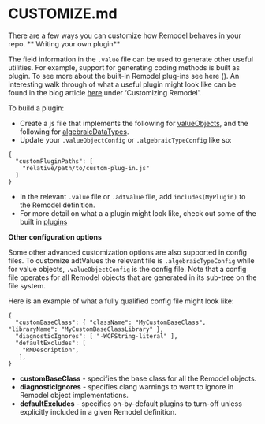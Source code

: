# CUSTOMIZE.md

There are a few ways you can customize how Remodel behaves in your repo. 
**
Writing your own plugin**

The field information in the `.value` file can be used to generate other useful utilities. For example, support for generating coding methods is built as plugin. To see more about the built-in Remodel plug-ins see here (). An interesting walk through of what a useful plugin might look like can be found in the blog article [here](https://code.facebook.com/posts/1154141864616569/building-and-managing-ios-model-objects-with-remodel/) under ‘Customizing Remodel'.

To build a plugin:

* Create a js file that implements the following for [valueObjects](https://github.com/facebook/remodel/blob/master/src/value-object.ts#L44), and the following for [algebraicDataTypes](https://github.com/facebook/remodel/blob/master/src/algebraic-type.ts#L84).
* Update your `.valueObjectConfig` or `.algebraicTypeConfig`  like so:

```
{
  "customPluginPaths": [
    "relative/path/to/custom-plug-in.js"
  ]
}
```

* In the relevant `.value` file or `.adtValue` file, add `includes(MyPlugin)` to the Remodel definition.
* For more detail on what a a plugin might look like, check out some of the built in [plugins](https://github.com/facebook/remodel/tree/master/src/plugins)

**Other configuration options**

Some other advanced customization options are also supported in config files. To customize adtValues the relevant file is `.algebraicTypeConfig` while for value objects, `.valueObjectConfig` is the config file. Note that a config file operates for all Remodel objects that are generated in its sub-tree on the file system. 

Here is an example of what a fully qualified config file might look like:

```
{
  "customBaseClass": { "className": "MyCustomBaseClass", "libraryName": "MyCustomBaseClassLibrary" },
  "diagnosticIgnores": [ "-WCFString-literal" ],
  "defaultExcludes": [
    "RMDescription",
   ],
}
```

* **customBaseClass** - specifies the base class for all the Remodel objects.
* **diagnosticIgnores** - specifies clang warnings to want to ignore in Remodel object implementations.
* **defaultExcludes** - specifies on-by-default plugins to turn-off unless explicitly included in a given Remodel definition.

